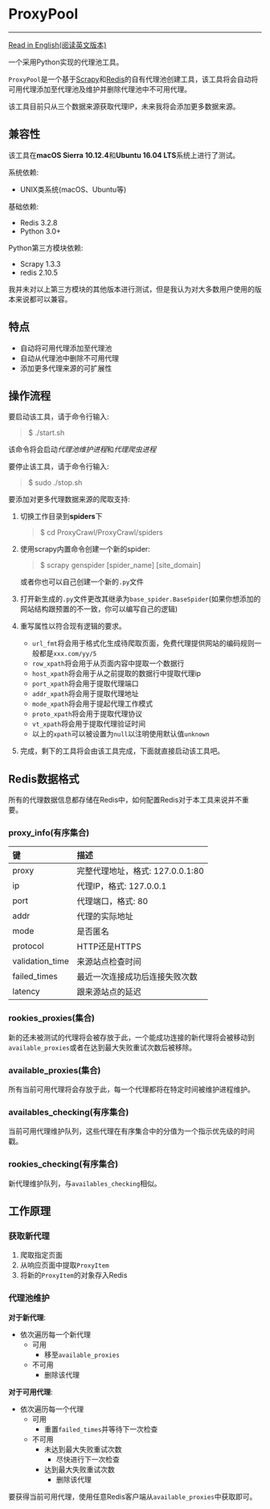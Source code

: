 # ProxyPool

---
[Read in English(阅读英文版本)](README.md)

一个采用Python实现的代理池工具。

`ProxyPool`是一个基于[Scrapy](https://scrapy.org)和[Redis](http://redis.io)的自有代理池创建工具，该工具将会自动将可用代理添加至代理池及维护并删除代理池中不可用代理。

该工具目前只从三个数据来源获取代理IP，未来我将会添加更多数据来源。

## 兼容性

该工具在**macOS Sierra 10.12.4**和**Ubuntu 16.04 LTS**系统上进行了测试。

系统依赖:

* UNIX类系统(macOS、Ubuntu等)

基础依赖:

* Redis 3.2.8
* Python 3.0+

Python第三方模块依赖:

* Scrapy 1.3.3
* redis 2.10.5

我并未对以上第三方模块的其他版本进行测试，但是我认为对大多数用户使用的版本来说都可以兼容。

## 特点

* 自动将可用代理添加至代理池
* 自动从代理池中删除不可用代理
* 添加更多代理来源的可扩展性

## 操作流程

要启动该工具，请于命令行输入:
> $ ./start.sh

该命令将会启动*代理池维护进程*和*代理爬虫进程*

要停止该工具，请于命令行输入:
> $ sudo ./stop.sh

要添加对更多代理数据来源的爬取支持:

1. 切换工作目录到**spiders**下

	> $ cd ProxyCrawl/ProxyCrawl/spiders

2. 使用scrapy内置命令创建一个新的spider:

	> $ scrapy genspider [spider_name] [site_domain]

	或者你也可以自己创建一个新的`.py`文件

3. 打开新生成的`.py`文件更改其继承为`base_spider.BaseSpider`(如果你想添加的网站结构跟预置的不一致，你可以编写自己的逻辑)

4. 重写属性以符合现有逻辑的要求。
	* `url_fmt`将会用于格式化生成待爬取页面，免费代理提供网站的编码规则一般都是`xxx.com/yy/5`
	* `row_xpath`将会用于从页面内容中提取一个数据行
	* `host_xpath`将会用于从之前提取的数据行中提取代理ip
	* `port_xpath`将会用于提取代理端口
	* `addr_xpath`将会用于提取代理地址
	* `mode_xpath`将会用于提起代理工作模式
	* `proto_xpath`将会用于提取代理协议
	* `vt_xpath`将会用于提取代理验证时间
	* 以上的`xpath`可以被设置为`null`以注明使用默认值`unknown` 

5. 完成，剩下的工具将会由该工具完成，下面就直接启动该工具吧。

## Redis数据格式

所有的代理数据信息都存储在Redis中，如何配置Redis对于本工具来说并不重要。

### proxy_info(有序集合)

键|描述
:---|:---
proxy|完整代理地址，格式: 127.0.0.1:80
ip|代理IP，格式: 127.0.0.1
port|代理端口，格式: 80
addr|代理的实际地址
mode|是否匿名
protocol|HTTP还是HTTPS
validation_time|来源站点检查时间
failed_times|最近一次连接成功后连接失败次数
latency|跟来源站点的延迟

### rookies_proxies(集合)

新的还未被测试的代理将会被存放于此，一个能成功连接的新代理将会被移动到`available_proxies`或者在达到最大失败重试次数后被移除。

### available_proxies(集合)

所有当前可用代理将会存放于此，每一个代理都将在特定时间被维护进程维护。

### availables_checking(有序集合)

当前可用代理维护队列，这些代理在有序集合中的分值为一个指示优先级的时间戳。

### rookies_checking(有序集合)

新代理维护队列，与`availables_checking`相似。

## 工作原理

### 获取新代理

1. 爬取指定页面
2. 从响应页面中提取`ProxyItem`
3. 将新的`ProxyItem`的对象存入Redis

### 代理池维护

**对于新代理**:

* 依次遍历每一个新代理
	* 可用	
		* 移至`available_proxies`
	* 不可用 
		* 删除该代理

**对于可用代理**:

* 依次遍历每一个代理
	* 可用	
		* 重置`failed_times`并等待下一次检查
	* 不可用 
		* 未达到最大失败重试次数
			* 尽快进行下一次检查
		* 达到最大失败重试次数
			* 删除该代理

要获得当前可用代理，使用任意Redis客户端从`available_proxies`中获取即可。